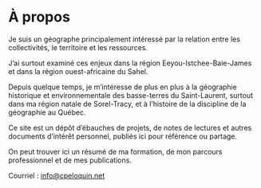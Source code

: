 
# À propos
Je suis un géographe principalement intéressé par la relation entre les collectivités, le territoire et les ressources.

J’ai surtout examiné ces enjeux dans la région Eeyou-Istchee-Baie-James et dans la région ouest-africaine du Sahel.

Depuis quelque temps, je m’intéresse de plus en plus à la géographie historique et environnementale des basse-terres du Saint-Laurent, surtout dans ma région natale de Sorel-Tracy, et à l’histoire de la discipline de la géographie au Québec.

Ce site est un dépôt d’ébauches de projets, de notes de lectures et autres documents d’intérêt personnel, publiés ici pour référence ou partage.

On peut trouver ici un résumé de ma formation, de mon parcours professionnel et de mes publications.

Courriel : info@cpeloquin.net 